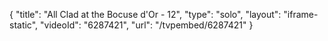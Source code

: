{
    "title": "All Clad at the Bocuse d'Or - 12",
    "type": "solo",
    "layout": "iframe-static",
    "videoId": "6287421",
    "url": "\/tvpembed\/6287421"
}